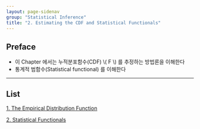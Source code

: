 ```yaml
---
layout: page-sidenav
group: "Statistical Inference"
title: "2. Estimating the CDF and Statistical Functionals"
---
```


## Preface

- 이 Chapter 에서는 누적분포함수(CDF) \\( F \\) 를 추정하는 방법론을 이해한다
- 통계적 범함수(Statistical functional) 를 이해한다

---

## List

[1. The Empirical Distribution Function](https://sungbinlim.github.io/sl/docs/aos2/2-1)

[2. Statistical Functionals](https://sungbinlim.github.io/sl/docs/aos2/2-2)
